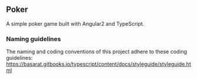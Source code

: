 ## Poker

A simple poker game built with Angular2 and TypeScript.



### Naming guidelines
The naming and coding conventions of this project adhere to these coding guidelines:
https://basarat.gitbooks.io/typescript/content/docs/styleguide/styleguide.html
